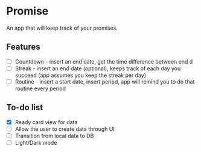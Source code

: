 # Promise

An app that will keep track of your promises.

## Features
- [ ] Countdown - insert an end date, get the time difference between end d
- [ ] Streak - insert an end date (optional), keeps track of each day you succeed (app assumes you keep the streak per day)
- [ ] Routine - insert a start date, insert period, app will remind you to do that routine every period

## To-do list
- [x] Ready card view for data
- [ ] Allow the user to create data through UI
- [ ] Transition from local data to DB
- [ ] Light/Dark mode
